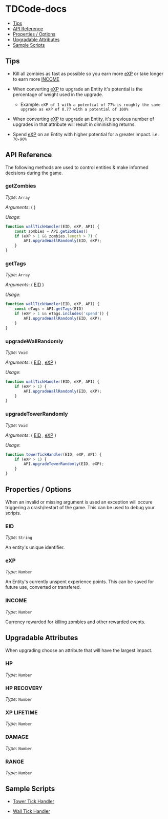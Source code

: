 # TDCode-docs

- [Tips](#tips)
- [API Reference](#api-reference)
- [Properties / Options](#properties--options)
- [Upgradable Attributes](#upgradable-attributes)
- [Sample Scripts](#sample-scripts)

## Tips

- Kill all zombies as fast as possible so you earn more [eXP](#exp) or take longer to earn more [INCOME](#income)

- When converting [eXP](#exp) to upgrade an Entity it's potential is the percentage of weight used in the upgrade. 
    - Example: `eXP of 1 with a potential of 77% is roughly the same upgrade as eXP of 0.77 with a potential of 100%`

- When converting [eXP](#exp) to upgrade an Entity, it's previous number of upgrades in that attribute will result in diminishing returns.    

- Spend [eXP](#exp) on an Entity with higher potential for a greater impact. i.e. `70-90%`


## API Reference

The following methods are used to control entities & make informed decisions during the game.

### getZombies

*Type*: `Array`

*Arguments*: ( )

*Usage*: 
```jsx
function wallTickHandler(EID, eXP, API) {
    const zombies = API.getZombies()
    if (eXP > 1 && zombies.length > 7) {
        API.upgradeWallRandomly(EID, eXP);
    }  
} 

```

### getTags

*Type*: `Array`

*Arguments*: ( [EID](#eid) )

*Usage*: 
```jsx
function wallTickHandler(EID, eXP, API) {
    const eTags = API.getTags(EID)
    if (eXP > 1 && eTags.includes('spend')) {
        API.upgradeWallRandomly(EID, eXP);
    }  
} 

```

### upgradeWallRandomly

*Type*: `Void`

*Arguments*: ( [EID](#eid) , [eXP](#exp) )

*Usage*: 
```jsx
function wallTickHandler(EID, eXP, API) {
    if (eXP > 1) {
        API.upgradeWallRandomly(EID, eXP);
    }  
}  
```

### upgradeTowerRandomly

*Type*: `Void`

*Arguments*: ( [EID](#eid) , [eXP](#exp) )

*Usage*: 
```jsx
function towerTickHandler(EID, eXP, API) {
    if (eXP > 1) {
        API.upgradeTowerRandomly(EID, eXP);
    }
}      
```
    
## Properties / Options

When an invalid or missing argument is used an exception will occure triggering a crash/restart of the game. This can be used to debug your scripts.

### EID 

*Type*: `String`

An entity's unique identifier. 

### eXP 

*Type*: `Number`

An Entity's currently unspent experience points. This can be saved for future use, converted or transfered. 

### INCOME

*Type*: `Number`

Currency rewarded for killing zombies and other rewarded events.

## Upgradable Attributes

When upgrading choose an attribute that will have the largest impact.

### HP
*Type*: `Number`

### HP RECOVERY
*Type*: `Number`

### XP LIFETIME
*Type*: `Number`

### DAMAGE
*Type*: `Number`

### RANGE
*Type*: `Number`



## Sample Scripts

- [Tower Tick Handler](scripts/TowerTickHandler.js)

- [Wall Tick Handler](scripts/WallTickHandler.js)
